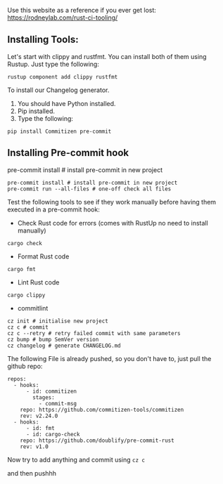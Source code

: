 Use this website as a reference if you ever get lost: https://rodneylab.com/rust-ci-tooling/


## Installing Tools:

Let's start with clippy and rustfmt.
You can install both of them using Rustup.
Just type the following:
```
rustup component add clippy rustfmt
```
To install our Changelog generator.
1. You should have Python installed.
2. Pip installed.
3. Type the following:
```
pip install Commitizen pre-commit
```
## Installing Pre-commit hook
pre-commit install # install pre-commit in new project
```
pre-commit install # install pre-commit in new project
pre-commit run --all-files # one-off check all files
```


Test the following tools to see if they work manually before having them executed in a pre-commit hook:

* Check Rust code for errors (comes with RustUp no need to install manually)
 
```
cargo check
```
* Format Rust code
```
cargo fmt
```
* Lint Rust code
```
cargo clippy
```

* commitlint

```
cz init # initialise new project
cz c # commit
cz c --retry # retry failed commit with same parameters
cz bump # bump SemVer version
cz changelog # generate CHANGELOG.md
```


The following File is already pushed, so you don't have to, just pull the github repo:

```
repos:
  - hooks:
      - id: commitizen
        stages:
          - commit-msg
    repo: https://github.com/commitizen-tools/commitizen
    rev: v2.24.0
  - hooks:
      - id: fmt
      - id: cargo-check
    repo: https://github.com/doublify/pre-commit-rust
    rev: v1.0 
```

Now try to add anything and commit using 
``` cz c ``` 

and then pushhh
